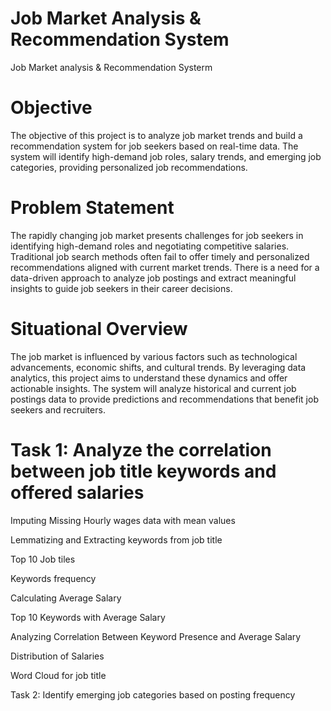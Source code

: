 # Job Market Analysis & Recommendation System
 Job Market analysis & Recommendation Systerm

# Objective

The objective of this project is to analyze job market trends and build a recommendation system for job seekers based on real-time data. The system will identify high-demand job roles, salary trends, and emerging job categories, providing personalized job recommendations.

# Problem Statement

The rapidly changing job market presents challenges for job seekers in identifying high-demand roles and negotiating competitive salaries. Traditional job search methods often fail to offer timely and personalized recommendations aligned with current market trends. There is a need for a data-driven approach to analyze job postings and extract meaningful insights to guide job seekers in their career decisions.

# Situational Overview

The job market is influenced by various factors such as technological advancements, economic shifts, and cultural trends. By leveraging data analytics, this project aims to understand these dynamics and offer actionable insights. The system will analyze historical and current job postings data to provide predictions and recommendations that benefit job seekers and recruiters.

# Task 1: Analyze the correlation between job title keywords and offered salaries

Imputing Missing Hourly wages data with mean values

Lemmatizing and Extracting keywords from job title

Top 10 Job tiles

Keywords frequency

Calculating Average Salary

Top 10 Keywords with Average Salary

Analyzing Correlation Between Keyword Presence and Average Salary

Distribution of Salaries

Word Cloud for job title

Task 2: Identify emerging job categories based on posting frequency
